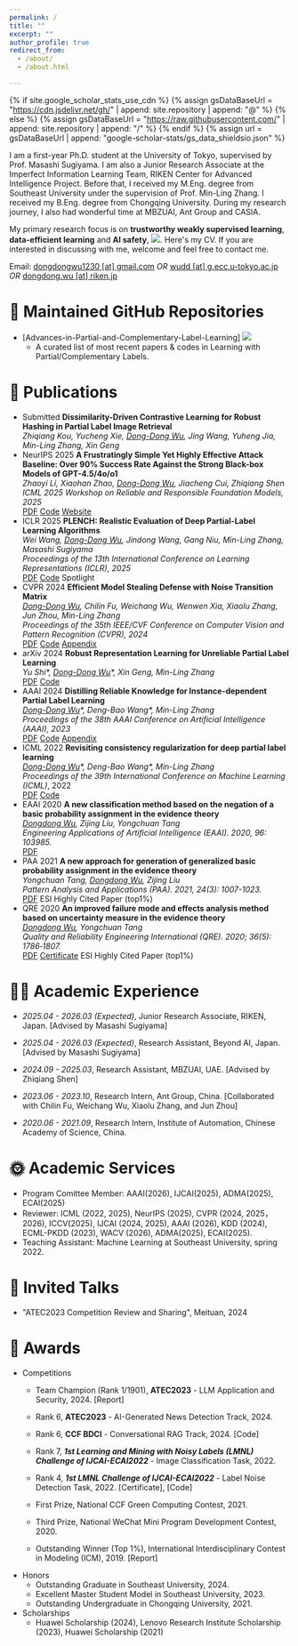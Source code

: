 ```yaml
---
permalink: /
title: ""
excerpt: ""
author_profile: true
redirect_from: 
  - /about/
  - /about.html

---
```


{% if site.google_scholar_stats_use_cdn %}
{% assign gsDataBaseUrl = "https://cdn.jsdelivr.net/gh/" | append: site.repository | append: "@" %}
{% else %}
{% assign gsDataBaseUrl = "https://raw.githubusercontent.com/" | append: site.repository | append: "/" %}
{% endif %}
{% assign url = gsDataBaseUrl | append: "google-scholar-stats/gs_data_shieldsio.json" %}

<span class='anchor' id='about-me'></span>

I am a first-year Ph.D. student at <a href="http://www.u-tokyo.ac.jp/en/" style="text-decoration: none;">the University of Tokyo</a>,  supervised by Prof. <a href="http://www.ms.k.u-tokyo.ac.jp/sugi/index.html" style="text-decoration: none;">Masashi Sugiyama</a>. I am also a Junior Research Associate at the <a href="https://aip.riken.jp/labs/generic_tech/imperfect_inf_learn" style="text-decoration: none;">Imperfect Information Learning Team</a>, <a href="https://www.riken.jp/en" style="text-decoration: none;">RIKEN</a> <a href="https://aip.riken.jp/" style="text-decoration: none;">Center for Advanced Intelligence Project</a>. Before that, I received my M.Eng. degree from <a href="https://cse.seu.edu.cn/" style="text-decoration: none;">Southeast University</a> under the supervision of Prof. <a href="http://palm.seu.edu.cn/zhangml" style="text-decoration: none;">Min-Ling Zhang</a>. I received my B.Eng. degree from <a href="http://www.cse.cqu.edu.cn/" style="text-decoration: none;">Chongqing University</a>. During my research journey, I also had wonderful time at MBZUAI, Ant Group and CASIA.

My primary research focus is on **trustworthy weakly supervised learning**, **data-efficient learning** and **AI safety**,   <a href='https://scholar.google.com/citations?user=_Vx3dZgAAAAJ'><img src="https://img.shields.io/endpoint?url={{ url | url_encode }}&logo=Google%20Scholar&labelColor=f6f6f6&color=9cf&style=flat&label=citations"></a>. Here's my  <a href ="../certificates/CV.pdf" style="text-decoration: none;">CV</a>. If you are interested in discussing with me, welcome and feel free to contact me.

Email: <u>dongdongwu1230 [at] gmail.com</u> *OR* <u>wudd [at] g.ecc.u-tokyo.ac.jp</u> *OR* <u>dongdong.wu [at] riken.jp</u>

# 🎈 Maintained GitHub Repositories

- <a href="https://github.com/wu-dd/Advances-in-Partial-and-Complementary-Label-Learning" style="text-decoration: none;">[Advances-in-Partial-and-Complementary-Label-Learning]</a> ![](https://img.shields.io/github/stars/wu-dd/Advances-in-Partial-and-Complementary-Label-Learning)
  - A curated list of most recent papers & codes in Learning with Partial/Complementary Labels.

# 📝 Publications
- <span class='paper-prebadge'>Submitted</span> **Dissimilarity-Driven Contrastive Learning for Robust Hashing in Partial Label Image Retrieval**<br>*Zhiqiang Kou, Yucheng Xie, <u>Dong-Dong Wu</u>, Jing Wang, Yuheng Jia, Min-Ling Zhang, Xin Geng*
- <span class='paper-badge'>NeurIPS 2025</span> **A Frustratingly Simple Yet Highly Effective Attack Baseline: Over 90% Success Rate Against the Strong Black-box Models of GPT-4.5/4o/o1**<br>*Zhaoyi Li, Xiaohan Zhao, <u>Dong-Dong Wu</u>, Jiacheng Cui, Zhiqiang Shen*<br>*ICML 2025 Workshop on Reliable and Responsible Foundation Models, 2025*<br><span class='paper-asset'><a href="https://arxiv.org/pdf/2503.10635v1">PDF</a></span> <span class='paper-asset'><a href="https://github.com/VILA-Lab/M-Attack">Code</a></span> <span class='paper-asset'><a href="https://vila-lab.github.io/M-Attack-Website/">Website</a></span>
- <span class='paper-badge'>ICLR 2025</span> **PLENCH: Realistic Evaluation of Deep Partial-Label Learning Algorithms**<br>*Wei Wang, <u>Dong-Dong Wu</u>, Jindong Wang, Gang Niu, Min-Ling Zhang, Masashi Sugiyama*<br>*Proceedings of the 13th International Conference on Learning Representations (ICLR), 2025*<br><span class='paper-asset'><a href="https://arxiv.org/pdf/2502.10184">PDF</a></span> <span class='paper-asset'><a href="https://github.com/wwangwitsel/PLENCH">Code</a></span> <span class='paper-highlight'>Spotlight</span> 
- <span class='paper-badge'>CVPR 2024</span> **Efficient Model Stealing Defense with Noise Transition Matrix**<br>*<u>Dong-Dong Wu</u>, Chilin Fu, Weichang Wu, Wenwen Xia, Xiaolu Zhang, Jun Zhou, Min-Ling Zhang*<br>*Proceedings of the 35th IEEE/CVF Conference on Computer Vision and Pattern Recognition (CVPR), 2024*<br><span class='paper-asset'><a href="https://palm.seu.edu.cn/zhangml/files/CVPR'24.pdf">PDF</a></span> <span class='paper-asset'><a href="https://github.com/wu-dd/EMMA">Code</a></span> <span class='paper-asset'><a href="https://palm.seu.edu.cn/zhangml/files/Appendix_CVPR'24.pdf">Appendix</a></span>
- <span class='paper-badge'>arXiv 2024</span> **Robust Representation Learning for Unreliable Partial Label Learning**<br>*Yu Shi\*, <u>Dong-Dong Wu</u>\*, Xin Geng, Min-Ling Zhang*<br><span class='paper-asset'><a href="https://arxiv.org/pdf/2308.16718.pdf">PDF</a></span> <span class='paper-asset'><a href="https://github.com/wu-dd/URRL">Code</a></span>
- <span class='paper-badge'>AAAI 2024</span> **Distilling Reliable Knowledge for Instance-dependent Partial Label Learning**<br>*<u>Dong-Dong Wu</u>\*, Deng-Bao Wang\*, Min-Ling Zhang*<br>*Proceedings of the 38th AAAI Conference on Artificial Intelligence (AAAI), 2023*<br><span class='paper-asset'><a href="https://palm.seu.edu.cn/zhangml/files/AAAI'24d.pdf">PDF</a></span> <span class='paper-asset'><a href="https://github.com/wu-dd/DIRK">Code</a></span> <span class='paper-asset'><a href="https://palm.seu.edu.cn/zhangml/files/Appendix_AAAI'24d.pdf">Appendix</a></span>
- <span class='paper-badge'>ICML 2022</span> **Revisiting consistency regularization for deep partial label learning**<br>*<u>Dong-Dong Wu</u>\*, Deng-Bao Wang\*, Min-Ling Zhang*<br>*Proceedings of the 39th International Conference on Machine Learning (ICML)*, 2022<br><span class='paper-asset'><a href="http://palm.seu.edu.cn/zhangml/files/ICML'22a.pdf">PDF</a></span> <span class='paper-asset'><a href="https://github.com/wu-dd/PLCR">Code</a></span>
- <span class='paper-badge'>EAAI 2020</span> **A new classification method based on the negation of a basic probability assignment in the evidence theory**<br>*<u>Dongdong Wu</u>, Zijing Liu, Yongchuan Tang*<br>*Engineering Applications of Artificial Intelligence (EAAI). 2020, 96: 103985.*<br><span class='paper-asset'><a href="https://www.sciencedirect.com/science/article/abs/pii/S0952197620302864">PDF</a></span>
- <span class='paper-badge'>PAA 2021</span>  **A new approach for generation of generalized basic probability  assignment in the evidence theory**<br>*Yongchuan Tang, <u>Dongdong Wu</u>, Zijing Liu*<br>*Pattern Analysis and Applications (PAA).  2021, 24(3): 1007-1023.*<br><span class='paper-asset'><a href="https://link.springer.com/content/pdf/10.1007/s10044-021-00966-0.pdf">PDF</a></span> <span class='paper-highlight'>ESI Highly Cited Paper (top1%)</span>
- <span class='paper-badge'>QRE 2020</span> **An improved failure mode and effects analysis method based on uncertainty measure in the evidence theory**<br>*<u>Dongdong Wu</u>, Yongchuan Tang*<br>*Quality and Reliability Engineering International (QRE). 2020; 36(5): 1786‐1807.*<br><span class='paper-asset'><a href="https://onlinelibrary.wiley.com/doi/epdf/10.1002/qre.2660">PDF</a></span> <span class='paper-asset'><a href="../certificates/Top Cited Article 2020-2021.pdf">Certificate</a></span> <span class='paper-highlight'>ESI Highly Cited Paper (top1%)</span>

# 👨‍💻 Academic Experience

- *2025.04 - 2026.03 (Expected)*, Junior Research Associate, <a href="https://aip.riken.jp" style="text-decoration: none;">RIKEN</a>, Japan. [Advised by <a href="https://scholar.google.co.jp/citations?user=GkYIrlIAAAAJ&hl=en" style="text-decoration: none;">Masashi Sugiyama</a>]
- *2025.04 - 2026.03 (Expected)*, Research Assistant, <a href="https://beyondai.jp" style="text-decoration: none;">Beyond AI</a>, Japan. [Advised by <a href="https://scholar.google.co.jp/citations?user=GkYIrlIAAAAJ&hl=en" style="text-decoration: none;">Masashi Sugiyama</a>]
- *2024.09 - 2025.03*, Research Assistant, <a href="https://mbzuai.ac.ae/" style="text-decoration: none;">MBZUAI</a>, UAE. [Advised by <a href="https://zhiqiangshen.com/" style="text-decoration: none;">Zhiqiang Shen</a>]
- *2023.06 - 2023.10*, Research Intern, <a href="https://www.antgroup.com/" style="text-decoration: none;">Ant Group</a>, China. [Collaborated with <a href="https://dblp.org/pid/245/1803.html" style="text-decoration: none;">Chilin Fu</a>, <a href="https://openreview.net/profile?id=~Weichang_Wu1" style="text-decoration: none;">Weichang Wu</a>, <a href="https://scholar.google.com/citations?user=cAz9PToAAAAJ&hl=en" style="text-decoration: none;">Xiaolu Zhang</a>, and <a href="https://scholar.google.com/citations?user=mCVvloEAAAAJ&hl=en" style="text-decoration: none;">Jun Zhou</a>]

- *2020.06 - 2021.09*, Research Intern, <a href="http://www.ia.cas.cn/" style="text-decoration: none;">Institute of Automation, Chinese Academy of Science</a>, China.

# 🌞 Academic Services

- Program Comittee Member: AAAI(2026), IJCAI(2025), ADMA(2025), ECAI(2025)
- Reviewer: ICML (2022, 2025), NeurIPS (2025), CVPR (2024, 2025，2026), ICCV(2025), IJCAI (2024, 2025), AAAI (2026), KDD (2024), ECML-PKDD (2023), WACV (2026), ADMA(2025), ECAI(2025).
- Teaching Assistant: Machine Learning at Southeast University, spring 2022.

# 👻 Invited Talks

- "ATEC2023 Competition Review and Sharing", Meituan, 2024

# 🏅 Awards

- Competitions
  - Team Champion (Rank 1/1901), **ATEC2023** - LLM Application and Security, 2024. [<a href="https://tech.cnr.cn/techph/20240423/t20240423_526677850.shtml" style="text-decoration: none;">Report</a>]
  - Rank 6, **ATEC2023** - AI-Generated News Detection Track, 2024.
  
  - Rank 6, **CCF BDCI** - Conversational RAG Track, 2024. [<a href="https://github.com/wu-dd/BDCI-Solution" style="text-decoration: none;">Code</a>]
  
  - Rank 7, ***1st Learning and Mining with Noisy Labels (LMNL) Challenge of IJCAI-ECAI2022*** - Image Classification Task, 2022.
  - Rank 4, ***1st LMNL Challenge of IJCAI-ECAI2022*** - Label Noise Detection Task, 2022.  [<a href="../certificates/1st of LMNL challenge.pdf" style="text-decoration: none;">Certificate</a>], [<a href="https://github.com/wu-dd/LMNL" style="text-decoration: none;">Code</a>]
  - First Prize, National CCF Green Computing Contest, 2021.
  - Third Prize, National WeChat Mini Program Development Contest, 2020.
  - Outstanding Winner (Top 1%), International Interdisciplinary Contest in Modeling (ICM), 2019. [<a href="https://wmxy.cqu.edu.cn/info/1016/1173.htm" style="text-decoration: none;">Report</a>]
- Honors
  - Outstanding Graduate in Southeast University, 2024.
  - Excellent Master Student Model in Southeast University, 2023.
  - Outstanding Undergraduate in Chongqing University, 2021.
- Scholarships
  - Huawei Scholarship (2024), Lenovo Research Institute Scholarship (2023), Huawei Scholarship (2021)
